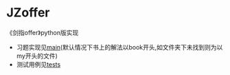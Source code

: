 # JZoffer

《剑指offer》python版实现

* 习题实现见[main](main)(默认情况下书上的解法以book开头,如文件夹下未找到则为以my开头的文件)
* 测试用例见[tests](tests)